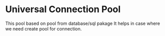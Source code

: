# Universal Connection Pool
This pool based on pool from database/sql pakage
It helps in case where we need create pool for connection.